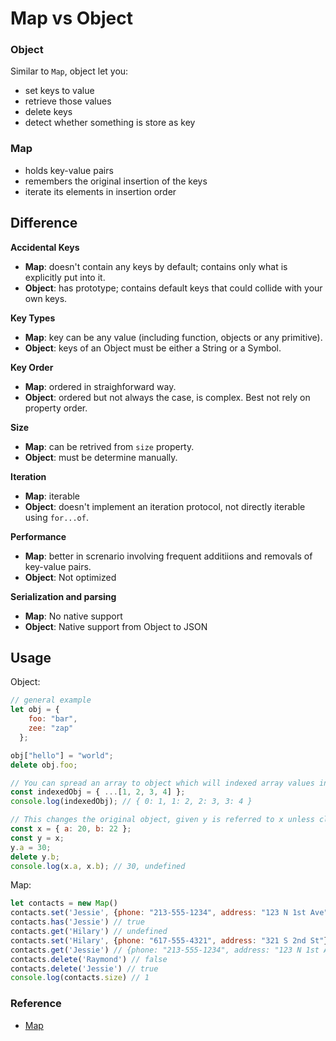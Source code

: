 # Map vs Object

### Object

Similar to `Map`, object let you:

- set keys to value
- retrieve those values
- delete keys
- detect whether something is store as key

### Map

- holds key-value pairs
- remembers the original insertion of the keys
- iterate its elements in insertion order

## Difference

**Accidental Keys**
  - **Map**: doesn't contain any keys by default; contains only what is explicitly put into it.
  - **Object**: has prototype; contains default keys that could collide with your own keys.

**Key Types**
  - **Map**: key can be any value (including function, objects or any primitive).
  - **Object**: keys of an Object must be either a String or a Symbol.

**Key Order**
  - **Map**: ordered in straighforward way.
  - **Object**: ordered but not always the case, is complex. Best not rely on property order.

**Size**
  - **Map**: can be retrived from `size` property.
  - **Object**: must be determine manually.

**Iteration**
  - **Map**: iterable
  - **Object**: doesn't implement an iteration protocol, not directly iterable using `for...of`.

**Performance**
  - **Map**: better in screnario involving frequent additiions and removals of key-value pairs.
  - **Object**: Not optimized

**Serialization and parsing**
  - **Map**: No native support
  - **Object**: Native support from Object to JSON

## Usage

Object: 
```js
// general example
let obj = {
    foo: "bar",
    zee: "zap"
  };

obj["hello"] = "world";
delete obj.foo;

// You can spread an array to object which will indexed array values in number order
const indexedObj = { ...[1, 2, 3, 4] };
console.log(indexedObj); // { 0: 1, 1: 2, 2: 3, 3: 4 }

// This changes the original object, given y is referred to x unless clone as new object
const x = { a: 20, b: 22 };
const y = x;
y.a = 30;
delete y.b;
console.log(x.a, x.b); // 30, undefined
```

Map: 
```js
let contacts = new Map()
contacts.set('Jessie', {phone: "213-555-1234", address: "123 N 1st Ave"})
contacts.has('Jessie') // true
contacts.get('Hilary') // undefined
contacts.set('Hilary', {phone: "617-555-4321", address: "321 S 2nd St"})
contacts.get('Jessie') // {phone: "213-555-1234", address: "123 N 1st Ave"}
contacts.delete('Raymond') // false
contacts.delete('Jessie') // true
console.log(contacts.size) // 1
```

### Reference

- [Map](https://developer.mozilla.org/en-US/docs/Web/JavaScript/Reference/Global_Objects/Map)
